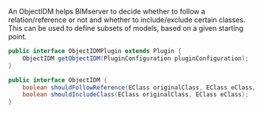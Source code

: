 An ObjectIDM helps BIMserver to decide whether to follow a relation/reference or not and whether to include/exclude certain classes. This can be used to define subsets of models, based on a given starting point.

```java
public interface ObjectIDMPlugin extends Plugin {
	ObjectIDM getObjectIDM(PluginConfiguration pluginConfiguration);
}
```

```java
public interface ObjectIDM {
	boolean shouldFollowReference(EClass originalClass, EClass eClass, EStructuralFeature eStructuralFeature);
	boolean shouldIncludeClass(EClass originalClass, EClass eClass);
}
```